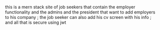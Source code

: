 this is a mern stack site of job seekers that contain the employer functionality and the admins and the president that want to add employers to his company ;
the job seeker can also add his cv screen with his info ;
and all that is secure using jwt
